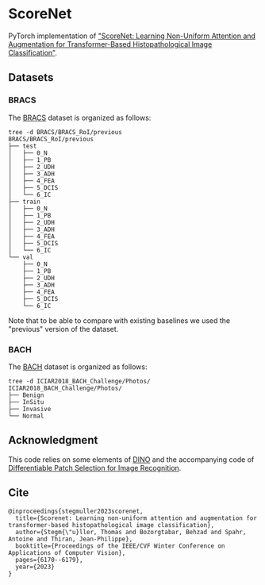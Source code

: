 # ScoreNet
PyTorch implementation of ["ScoreNet: Learning Non-Uniform Attention and Augmentation for
Transformer-Based Histopathological Image Classification"](https://openaccess.thecvf.com/content/WACV2023/papers/Stegmuller_ScoreNet_Learning_Non-Uniform_Attention_and_Augmentation_for_Transformer-Based_Histopathological_Image_WACV_2023_paper.pdf).

## Datasets
### BRACS
The [BRACS](https://www.bracs.icar.cnr.it/) dataset is organized as follows:
```
tree -d BRACS/BRACS_RoI/previous
BRACS/BRACS_RoI/previous
├── test
│   ├── 0_N
│   ├── 1_PB
│   ├── 2_UDH
│   ├── 3_ADH
│   ├── 4_FEA
│   ├── 5_DCIS
│   └── 6_IC
├── train
│   ├── 0_N
│   ├── 1_PB
│   ├── 2_UDH
│   ├── 3_ADH
│   ├── 4_FEA
│   ├── 5_DCIS
│   └── 6_IC
└── val
    ├── 0_N
    ├── 1_PB
    ├── 2_UDH
    ├── 3_ADH
    ├── 4_FEA
    ├── 5_DCIS
    └── 6_IC
```
Note that to be able to compare with existing baselines we used the "previous" version of the dataset.
### BACH
The [BACH](https://zenodo.org/record/3632035) dataset is organized as follows:
```
tree -d ICIAR2018_BACH_Challenge/Photos/ 
ICIAR2018_BACH_Challenge/Photos/
├── Benign
├── InSitu
├── Invasive
└── Normal

```

## Acknowledgment
This code relies on some elements of [DINO](https://github.com/facebookresearch/dino) and the accompanying code of [Differentiable Patch Selection for Image Recognition](https://github.com/google-research/google-research/tree/master/ptopk_patch_selection).

## Cite
```
@inproceedings{stegmuller2023scorenet,
  title={Scorenet: Learning non-uniform attention and augmentation for transformer-based histopathological image classification},
  author={Stegm{\"u}ller, Thomas and Bozorgtabar, Behzad and Spahr, Antoine and Thiran, Jean-Philippe},
  booktitle={Proceedings of the IEEE/CVF Winter Conference on Applications of Computer Vision},
  pages={6170--6179},
  year={2023}
}
```